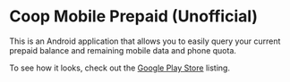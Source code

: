 # Coop Mobile Prepaid (Unofficial)

This is an Android application that allows you to easily query your current prepaid balance and remaining mobile data and phone quota.

To see how it looks, check out the [Google Play Store](https://play.google.com/store/apps/details?id=de.lorenzgorse.coopmobile) listing.
